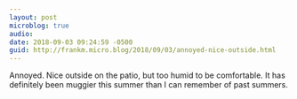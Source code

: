 ```yaml
---
layout: post
microblog: true
audio: 
date: 2018-09-03 09:24:59 -0500
guid: http://frankm.micro.blog/2018/09/03/annoyed-nice-outside.html
---
```

Annoyed. Nice outside on the patio, but too humid to be comfortable. It has definitely been muggier this summer than I can remember of past summers. 
